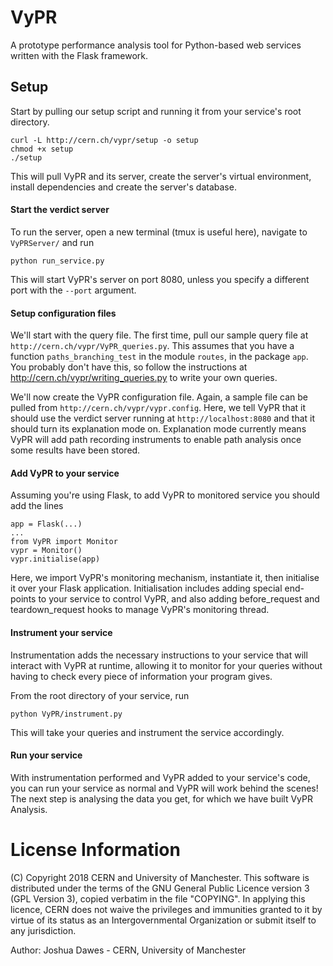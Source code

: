 # VyPR

A prototype performance analysis tool for Python-based web services written with the Flask framework.

## Setup

Start by pulling our setup script and running it from your service's root directory.
```
curl -L http://cern.ch/vypr/setup -o setup
chmod +x setup
./setup
```
This will pull VyPR and its server, create the server's virtual environment,
install dependencies and create the server's database.

#### Start the verdict server

To run the server, open a new terminal (tmux is useful here), navigate to `VyPRServer/`
and run
```
python run_service.py
```
This will start VyPR's server on port 8080, unless you specify a different port with the
`--port` argument.

#### Setup configuration files

We'll start with the query file.  The first time, pull our sample query file at `http://cern.ch/vypr/VyPR_queries.py`.
This assumes that you have a function `paths_branching_test` in the module `routes`, in the package `app`.
You probably don't have this, so follow the instructions at http://cern.ch/vypr/writing_queries.py
to write your own queries.

We'll now create the VyPR configuration file.  Again, a sample file can be pulled from
`http://cern.ch/vypr/vypr.config`.  Here, we tell VyPR that it should use the verdict server running at
`http://localhost:8080` and that it should turn its explanation mode on.  Explanation mode currently means VyPR
will add path recording instruments to enable path analysis once some results have been stored.

#### Add VyPR to your service

Assuming you're using Flask, to add VyPR to monitored service you should add the lines
```
app = Flask(...)
...
from VyPR import Monitor
vypr = Monitor()
vypr.initialise(app)
```
Here, we import VyPR's monitoring mechanism, instantiate it, then initialise it over your Flask application.
Initialisation includes adding special end-points to your service to control VyPR, and also adding before_request and
teardown_request hooks to manage VyPR's monitoring thread.

#### Instrument your service

Instrumentation adds the necessary instructions to your service that will interact with VyPR at runtime, allowing
it to monitor for your queries without having to check every piece of information your program gives.

From the root directory of your service, run
```
python VyPR/instrument.py
```
This will take your queries and instrument the service accordingly.

#### Run your service

With instrumentation performed and VyPR added to your service's code, you can run your service as normal and VyPR
will work behind the scenes!  The next step is analysing the data you get, for which we have built VyPR Analysis.

# License Information

(C) Copyright 2018 CERN and University of Manchester.
This software is distributed under the terms of the GNU General Public Licence version 3 (GPL Version 3), copied verbatim in the file "COPYING".
In applying this licence, CERN does not waive the privileges and immunities granted to it by virtue of its status as an Intergovernmental Organization or submit itself to any jurisdiction.

Author: Joshua Dawes - CERN, University of Manchester
